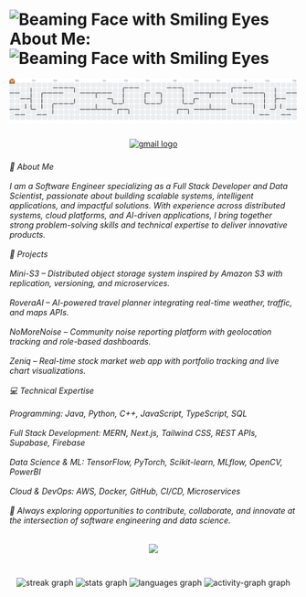 # <img src="https://raw.githubusercontent.com/Tarikul-Islam-Anik/Animated-Fluent-Emojis/master/Emojis/Smilies/Beaming%20Face%20with%20Smiling%20Eyes.png" alt="Beaming Face with Smiling Eyes" width="25" height="25" /> About Me: <img src="https://raw.githubusercontent.com/Tarikul-Islam-Anik/Animated-Fluent-Emojis/master/Emojis/Smilies/Beaming%20Face%20with%20Smiling%20Eyes.png" alt="Beaming Face with Smiling Eyes" width="25" height="25" />


<picture>
  <source media="(prefers-color-scheme: dark)" srcset="https://raw.githubusercontent.com/SumitKCodes/SumitKCodes/output/pacman-contribution-graph-dark.svg">
  <source media="(prefers-color-scheme: light)" srcset="https://raw.githubusercontent.com/SumitKCodes/SumitKCodes/output/pacman-contribution-graph.svg">
  <img alt="pacman contribution graph" src="https://raw.githubusercontent.com/SumitKCodes/SumitKCodes/output/pacman-contribution-graph.svg">
</picture>

###

<div align="center">
  <a href="Sumitdas1708@icloud.com" target="_blank">
    <img src="https://img.shields.io/static/v1?message=Gmail&logo=gmail&label=&color=D14836&logoColor=white&labelColor=&style=for-the-badge" height="40" alt="gmail logo"  />
  </a>

</div>

###

<h6 align="left">👋 About Me<br><br>I am a Software Engineer specializing as a Full Stack Developer and Data Scientist, passionate about building scalable systems, intelligent applications, and impactful solutions. With experience across distributed systems, cloud platforms, and AI-driven applications, I bring together strong problem-solving skills and technical expertise to deliver innovative products.<br><br>🚀 Projects<br><br>Mini-S3 – Distributed object storage system inspired by Amazon S3 with replication, versioning, and microservices.<br><br>RoveraAI – AI-powered travel planner integrating real-time weather, traffic, and maps APIs.<br><br>NoMoreNoise – Community noise reporting platform with geolocation tracking and role-based dashboards.<br><br>Zeniq – Real-time stock market web app with portfolio tracking and live chart visualizations.<br><br>💻 Technical Expertise<br><br>Programming: Java, Python, C++, JavaScript, TypeScript, SQL<br><br>Full Stack Development: MERN, Next.js, Tailwind CSS, REST APIs, Supabase, Firebase<br><br>Data Science & ML: TensorFlow, PyTorch, Scikit-learn, MLflow, OpenCV, PowerBI<br><br>Cloud & DevOps: AWS, Docker, GitHub, CI/CD, Microservices<br><br>🌟 Always exploring opportunities to contribute, collaborate, and innovate at the intersection of software engineering and data science.</h6>

###

<div align="center">
  <img height="300" src="https://media.giphy.com/media/v1.Y2lkPTc5MGI3NjExdmU1emtkMDE0Z3JjbGdteXp5M2MyNXJiZTlncG1iM2dnY2tldGp2NyZlcD12MV9naWZzX3NlYXJjaCZjdD1n/xWMPYx55WNhX136T0V/giphy.gif"  />
</div>

###

<br clear="both">

<div align="center">
  <img src="https://streak-stats.demolab.com?user=SumitKCodes&locale=en&mode=daily&theme=dracula&hide_border=false&border_radius=5&order=3" height="150" alt="streak graph"  />
  <img src="https://github-readme-stats.vercel.app/api?username=SumitKCodes&hide_title=false&hide_rank=true&show_icons=true&include_all_commits=true&count_private=true&disable_animations=false&theme=dracula&locale=en&hide_border=false&order=1" height="200" alt="stats graph"  />
  <img src="https://github-readme-stats.vercel.app/api/top-langs?username=SumitKCodes&locale=en&hide_title=false&layout=compact&card_width=320&langs_count=13&theme=dracula&hide_border=false&order=2" height="200" alt="languages graph"  />
  <img src="https://github-readme-activity-graph.vercel.app/graph?username=SumitKCodes&radius=16&theme=react&area=true&order=5" height="300" alt="activity-graph graph"  />
</div>

###
